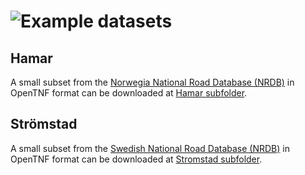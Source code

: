 <h1><img src="https://OpenTNF.github.io/logo.png" tag="OpenTNF" style="float: left">  Example datasets </h1>

## Hamar 
A small subset from the [Norwegia National Road Database (NRDB)](https://www.vegvesen.no/en/professional/roads/national-road-database/) in OpenTNF format can be downloaded at [Hamar subfolder](Hamar).

## Strömstad 
A small subset from the [Swedish National Road Database (NRDB)](http://www.nvdb.se/en/) in OpenTNF format can be downloaded at [Stromstad subfolder](Stromstad).
